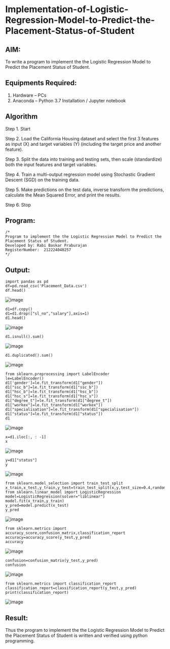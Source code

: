 # Implementation-of-Logistic-Regression-Model-to-Predict-the-Placement-Status-of-Student

## AIM:
To write a program to implement the the Logistic Regression Model to Predict the Placement Status of Student.

## Equipments Required:
1. Hardware – PCs
2. Anaconda – Python 3.7 Installation / Jupyter notebook

## Algorithm
Step 1. Start

Step 2. Load the California Housing dataset and select the first 3 features as input (X) and target variables (Y) (including the target price and another feature).

Step 3. Split the data into training and testing sets, then scale (standardize) both the input features and target variables.

Step 4. Train a multi-output regression model using Stochastic Gradient Descent (SGD) on the training data.

Step 5. Make predictions on the test data, inverse transform the predictions, calculate the Mean Squared Error, and print the results.

Step 6. Stop

## Program:
```
/*
Program to implement the the Logistic Regression Model to Predict the Placement Status of Student.
Developed by: Rabi Baskar Praburajan
RegisterNumber:  212224040257
*/
```

## Output:
```
import pandas as pd
df=pd.read_csv('Placement_Data.csv')
df.head()
```
![image](https://github.com/user-attachments/assets/8f39864c-6a96-4e84-9685-02d45a6f91de)

```
d1=df.copy()
d1=d1.drop(["sl_no","salary"],axis=1)
d1.head()
```

![image](https://github.com/user-attachments/assets/f4014dc5-709e-49a9-8f51-70b79b183ae2)

```
d1.isnull().sum()
```
![image](https://github.com/user-attachments/assets/7a08c4fd-fd1d-4337-96dd-929e9d19d7f7)

```
d1.duplicated().sum()
```
![image](https://github.com/user-attachments/assets/5117141f-5935-405f-b4e8-212918684637)

```
from sklearn.preprocessing import LabelEncoder
le=LabelEncoder()
d1['gender']=le.fit_transform(d1["gender"])
d1["ssc_b"]=le.fit_transform(d1["ssc_b"])
d1["hsc_b"]=le.fit_transform(d1["hsc_b"])
d1["hsc_s"]=le.fit_transform(d1["hsc_s"])
d1["degree_t"]=le.fit_transform(d1["degree_t"])
d1["workex"]=le.fit_transform(d1["workex"])
d1["specialisation"]=le.fit_transform(d1["specialisation"])
d1["status"]=le.fit_transform(d1["status"])
d1
```
![image](https://github.com/user-attachments/assets/c893eddb-3d5e-415a-b114-1bea73a1620d)

```
x=d1.iloc[:, : -1]
x
```
![image](https://github.com/user-attachments/assets/12e98d4c-f7ca-4790-bed7-f488e4620679)

```
y=d1["status"]
y
```

![image](https://github.com/user-attachments/assets/cfe4f2eb-204b-4b25-8c3d-8b01f93d2d4d)
```
from sklearn.model_selection import train_test_split
x_train,x_test,y_train,y_test=train_test_split(x,y,test_size=0.4,random_state=45)
from sklearn.linear_model import LogisticRegression
model=LogisticRegression(solver="liblinear")
model.fit(x_train,y_train)
y_pred=model.predict(x_test)
y_pred
```

![image](https://github.com/user-attachments/assets/4a446cb6-bf8c-457e-ad9b-bd5182e157c2)
```
from sklearn.metrics import accuracy_score,confusion_matrix,classification_report
accuracy=accuracy_score(y_test,y_pred)
accuracy
```
![image](https://github.com/user-attachments/assets/6cf7030a-e268-4df3-9e70-59afb70ed0e1)
```
confusion=confusion_matrix(y_test,y_pred)
confusion
```
![image](https://github.com/user-attachments/assets/2cfaf0d2-9116-45aa-aa7f-0bb27f253290)
```
from sklearn.metrics import classification_report
classification_report=classification_report(y_test,y_pred)
print(classification_report)
```
![image](https://github.com/user-attachments/assets/f5ca2376-c970-4b99-9f05-fdaed8d4a391)



## Result:
Thus the program to implement the the Logistic Regression Model to Predict the Placement Status of Student is written and verified using python programming.
